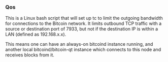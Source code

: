 ### Qos ###

This is a Linux bash script that will set up tc to limit the outgoing bandwidth for connections to the Bitcoin network. It limits outbound TCP traffic with a source or destination port of 7933, but not if the destination IP is within a LAN (defined as 192.168.x.x).

This means one can have an always-on bitcoind instance running, and another local bitcoind/bitcoin-qt instance which connects to this node and receives blocks from it.
